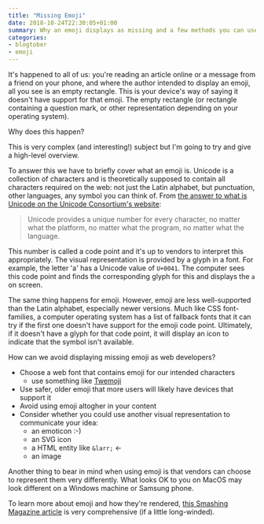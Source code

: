 ```yaml
---
title: "Missing Emoji"
date: 2018-10-24T22:30:05+01:00
summary: Why an emoji displays as missing and a few methods you can use as a developer to avoid it happening in your app.
categories:
- blogtober
- emoji
---
```


It's happened to all of us: you're reading an article online or a message from a friend on your phone, and where the author intended to display an emoji, all you see is an empty rectangle. This is your device's way of saying it doesn't have support for that emoji. The empty rectangle (or rectangle containing a question mark, or other representation depending on your operating system).

Why does this happen?

This is very complex (and interesting!) subject but I'm going to try and give a high-level overview.

To answer this we have to briefly cover what an emoji is. Unicode is a collection of characters and is theoretically supposed to contain all characters required on the web: not just the Latin alphabet, but punctuation, other languages, any symbol you can think of. From [the answer to what is Unicode on the Unicode Consortium's website](http://unicode.org/standard/WhatIsUnicode.html):

> Unicode provides a unique number for every character, no matter what the platform, no matter what the program, no matter what the language.

This number is called a code point and it's up to vendors to interpret this appropriately. The visual representation is provided by a glyph in a font. For example, the letter 'a' has a Unicode value of `U+0041`. The computer sees this code point and finds the corresponding glyph for this and displays the `a` on screen.

The same thing happens for emoji. However, emoji are less well-supported than the Latin alphabet, especially newer versions. Much like CSS font-families, a computer operating system has a list of fallback fonts that it can try if the first one doesn't have support for the emoji code point. Ultimately, if it doesn't have a glyph for that code point, it will display an icon to indicate that the symbol isn't available.

How can we avoid displaying missing emoji as web developers?

- Choose a web font that contains emoji for our intended characters
    - use something like [Twemoji](https://github.com/twitter/twemoji)
- Use safer, older emoji that more users will likely have devices that support it
- Avoid using emoji altogher in your content
- Consider whether you could use another visual representation to communicate your idea:
    - an emoticon :-)
    - an SVG icon
    - a HTML entity like `&larr;` &larr;
    - an image

Another thing to bear in mind when using emoji is that vendors can choose to represent them very differently. What looks OK to you on MacOS may look different on a Windows machine or Samsung phone.

To learn more about emoji and how they're rendered, [this Smashing Magazine article](https://www.smashingmagazine.com/2016/11/character-sets-encoding-emoji/) is very comprehensive (if a little long-winded).
